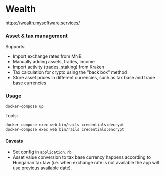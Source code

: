 # Wealth

https://wealth.mysoftware.services/

### Asset & tax management

Supports:
- Import exchange rates from MNB
- Manually adding assets, trades, income
- Import activity (trades, staking) from Kraken
- Tax calculation for crypto using the "back box" method
- Store asset prices in different currencies, such as tax base and trade base currencies

### Usage

```sh
docker-compose up
```

Tools:

```sh
docker-compose exec web bin/rails credentials:decrypt
docker-compose exec web bin/rails credentials:encrypt
```

#### Caveats

- Set config in `application.rb`
- Asset value conversion to tax base currency happens according to Hungarian tax law (i.e. when exchange rate is not available the app will use previous available date).
